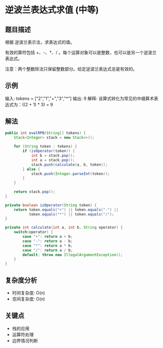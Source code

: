 # 逆波兰表达式求值 (中等)

## 题目描述
根据 逆波兰表示法，求表达式的值。

有效的算符包括 +、-、*、/ 。每个运算对象可以是整数，也可以是另一个逆波兰表达式。

注意：两个整数除法只保留整数部分。给定逆波兰表达式总是有效的。

## 示例
输入: tokens = ["2","1","+","3","*"]
输出: 9
解释: 该算式转化为常见的中缀算术表达式为：((2 + 1) * 3) = 9

## 解法
```java
public int evalRPN(String[] tokens) {
    Stack<Integer> stack = new Stack<>();
    
    for (String token : tokens) {
        if (isOperator(token)) {
            int b = stack.pop();
            int a = stack.pop();
            stack.push(calculate(a, b, token));
        } else {
            stack.push(Integer.parseInt(token));
        }
    }
    
    return stack.pop();
}

private boolean isOperator(String token) {
    return token.equals("+") || token.equals("-") || 
           token.equals("*") || token.equals("/");
}

private int calculate(int a, int b, String operator) {
    switch(operator) {
        case "+": return a + b;
        case "-": return a - b;
        case "*": return a * b;
        case "/": return a / b;
        default: throw new IllegalArgumentException();
    }
}
```

## 复杂度分析
- 时间复杂度: O(n)
- 空间复杂度: O(n)

## 关键点
- 栈的应用
- 运算符处理
- 边界情况判断
